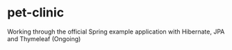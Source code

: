 # pet-clinic
Working through the official Spring example application with Hibernate, JPA and Thymeleaf (Ongoing)
